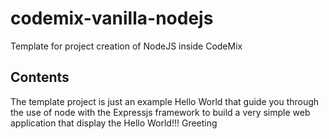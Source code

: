# codemix-vanilla-nodejs
Template for project creation of NodeJS inside CodeMix

## Contents

The template project is just an example Hello World that guide you through the use of node with the Expressjs framework to build a very simple web application that display the Hello World!!! Greeting

